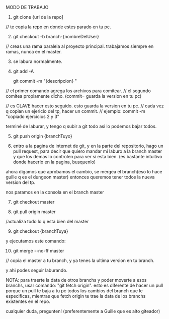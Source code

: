 MODO DE TRABAJO

1) git clone {url de la repo]

// te copia la repo en donde estes parado en tu pc.

2) git checkout -b branch-{nombreDelUser}

// creas una rama paralela al proyecto principal.
trabajamos siempre en ramas, nunca en el master.

3) se labura normalmente.

4) git add -A

   git commit -m "{descripcion} "

// el primer comando agrega los archivos para comitear.
// el segundo comitea propiamente dicho. (commit= guarda la version en tu pc)

// es CLAVE hacer esto seguido. esto guarda la version en tu pc.
// cada vez q copian un ejericio del tp, hacer un commit.
// ejemplo: commit -m "copiado ejercicios 2 y 3"


terminé de laburar, y tengo q subir a git todo asi lo podemos bajar todos.

5) git push origin {branchTuyo}

6) entro a la pagina de internet de git, y en la parte del repositorio, hago un pull request, para decir que quiero mandar mi laburo a la branch master y que
los demas lo controlen para ver si esta bien. (es bastante intuitivo donde hacerlo en la pagina, busquenlo)

ahora digamos que aprobamos el cambio, se mergea el branch(eso lo hace guille q es el dungeon master) entonces queremos tener todos la nueva version del tp.

nos paramos en la consola en el branch master

7) git checkout master

8) git pull origin master

/actualiza todo lo q esta bien del master

9) git checkout {branchTuya}

y ejecutamos este comando:

10) git merge --no-ff master

// copia el master a tu branch, y ya tenes la ultima version en tu branch.

y ahi podes seguir laburando.

NOTA:
para traerte la data de otros branchs y poder moverte a esos branchs, usar comando: "git fetch origin". esto es diferente de hacer un pull porque un pull te baja a tu pc todos los cambios del branch que le especificas, mientras que fetch origin te trae la data de los branchs existentes en el repo.

cualquier duda, pregunten! (preferentemente a Guille que es alto giteador)
